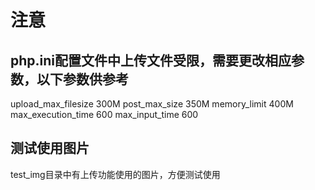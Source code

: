 注意
===
php.ini配置文件中上传文件受限，需要更改相应参数，以下参数供参考
-----
 upload_max_filesize     300M
 post_max_size           350M
 memory_limit            400M
 max_execution_time      600
 max_input_time          600
 
 
测试使用图片
-----
test_img目录中有上传功能使用的图片，方便测试使用